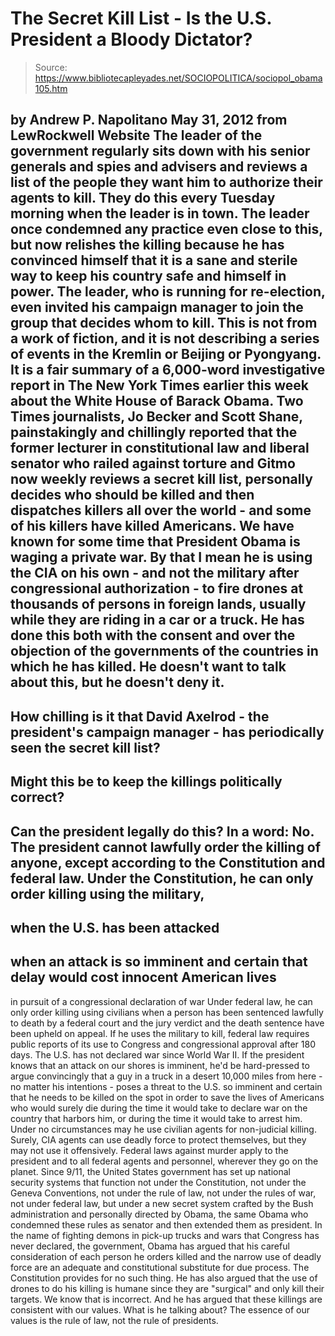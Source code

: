 # The Secret Kill List - Is the U.S. President a Bloody Dictator?

> Source: https://www.bibliotecapleyades.net/SOCIOPOLITICA/sociopol_obama105.htm

by Andrew P. Napolitano
May 31, 2012
from
LewRockwell Website
The leader of the government regularly sits down with his senior generals
and spies and advisers and reviews a list of the people they want him to
authorize their agents to kill.
They do this every Tuesday morning when the
leader is in town. The leader once condemned any practice even close to
this, but now relishes the killing because he has convinced himself that it
is a sane and sterile way to keep his country safe and himself in power. The
leader, who is running for re-election, even invited his campaign manager to
join the group that decides whom to kill.
This is not from a work of fiction, and it is not describing a series of
events in the Kremlin or Beijing or Pyongyang. It is a fair summary of a
6,000-word investigative report in The New York Times earlier this week
about the White House of
Barack Obama.
Two Times journalists, Jo Becker and
Scott Shane,
painstakingly and chillingly reported that the former
lecturer in constitutional law and liberal senator who railed against
torture and Gitmo now weekly reviews a secret kill list, personally decides
who should be killed and then dispatches killers all over the world - and
some of his killers have killed Americans.
We have known for some time that President Obama is waging a private
war.
By that I mean he is using
the CIA on his own -
and not the military after congressional authorization - to fire drones at
thousands of persons in foreign lands, usually while they are riding in a
car or a truck. He has done this both with the consent and over the
objection of the governments of the countries in which he has killed.
He
doesn't want to talk about this, but he doesn't deny it.
-
How chilling is it that
David Axelrod - the
president's campaign manager - has periodically seen the secret kill list?
-
Might this be to keep the killings politically correct?
-
Can the president legally do this?
In a word: No.
The president cannot lawfully order the killing of anyone, except according
to the Constitution and federal law.
Under the Constitution, he can only
order killing using the military,
-
when the U.S. has been attacked
-
when an
attack is so imminent and certain that delay would cost innocent American
lives
-
in pursuit of a congressional declaration of war
Under federal law, he can only order killing
using civilians when a person has been sentenced lawfully to death by a
federal court and the jury verdict and the death sentence have been upheld
on appeal.
If he uses the military to kill, federal law requires public
reports of its use to Congress and congressional approval after 180 days.
The U.S. has not declared war since World War II. If the president knows
that an attack on our shores is imminent, he'd be hard-pressed to argue
convincingly that a guy in a truck in a desert 10,000 miles from here - no
matter his intentions - poses a threat to the U.S. so imminent and certain
that he needs to be killed on the spot in order to save the lives of
Americans who would surely die during the time it would take to declare war
on the country that harbors him, or during the time it would take to arrest
him.
Under no circumstances may he use civilian
agents for non-judicial killing. Surely, CIA agents can use deadly force to
protect themselves, but they may not use it offensively.
Federal laws against murder apply to the
president and to all federal agents and personnel, wherever they go on the
planet.
Since 9/11, the United States government has set up national security
systems that function not under the Constitution, not under the Geneva
Conventions, not under the rule of law, not under the rules of war, not
under federal law, but under a new secret system crafted by
the
Bush
administration and personally directed by Obama, the same Obama who
condemned these rules as senator and then extended them as president.
In the name of fighting demons in pick-up trucks
and wars that Congress has never declared, the government,
Obama has argued that his careful consideration of each person he orders
killed and the narrow use of deadly force are an adequate and constitutional
substitute for due process.
The Constitution provides for no such thing.
He
has also argued that the use of drones to do his killing is humane since
they are "surgical" and only kill their targets. We know that is
incorrect.
And he has argued that these killings are consistent with our values.
What is he talking about? The essence of our
values is the rule of law, not the rule of presidents.
